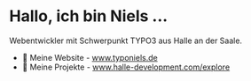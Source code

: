 # Hallo, ich bin Niels ...
Webentwickler mit Schwerpunkt TYPO3 aus Halle an der Saale.
- 🔭 Meine Website - www.typoniels.de
- 🌱 Meine Projekte - www.halle-development.com/explore
